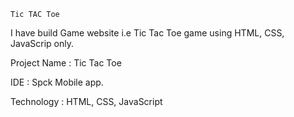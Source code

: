     Tic TAC Toe 

I have build Game website i.e Tic Tac Toe game using HTML, CSS, JavaScrip only.

Project Name : Tic Tac Toe

IDE : Spck Mobile app.

Technology : HTML, CSS, JavaScript

